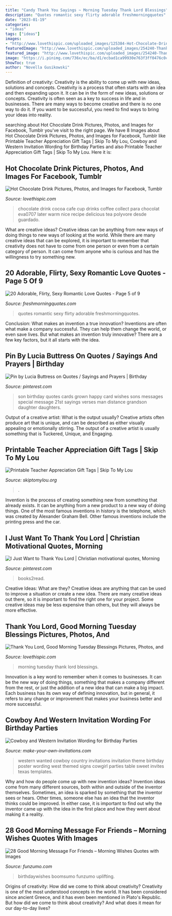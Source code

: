 ```yaml
---
title: "Candy Thank You Sayings ~ Morning Tuesday Thank Lord Blessings"
description: "Quotes romantic sexy flirty adorable freshmorningquotes"
date: "2023-01-19"
categories:
- "ideas"
tags: ["ideas"]
images:
- "http://www.lovethispic.com/uploaded_images/125384-Hot-Chocolate-Drink.jpg"
featuredImage: "http://www.lovethispic.com/uploaded_images/254240-Thank-You-Lord-Good-Morning-Tuesday-Blessings.jpg"
featured_image: "http://www.lovethispic.com/uploaded_images/254240-Thank-You-Lord-Good-Morning-Tuesday-Blessings.jpg"
image: "https://i.pinimg.com/736x/ec/ba/d1/ecbad1ca99930e763f3ff0476c0c9e2d.jpg"
ShowToc: true
author: "Novella Gusikowski"
---
```



Definition of creativity: Creativity is the ability to come up with new ideas, solutions and concepts.
Creativity is a process that often starts with an idea and then expanding upon it. It can be in the form of new ideas, solutions or concepts. Creativity is often seen as a key to success in life and in businesses. There are many ways to become creative and there is no one way to do it. If you want to be successful, you need to find ways to bring your ideas into reality.

	

		
searching about Hot Chocolate Drink Pictures, Photos, and Images for Facebook, Tumblr you've visit to the right page. We have 8 Images about Hot Chocolate Drink Pictures, Photos, and Images for Facebook, Tumblr like Printable Teacher Appreciation Gift Tags | Skip To My Lou, Cowboy and Western Invitation Wording for Birthday Parties and also Printable Teacher Appreciation Gift Tags | Skip To My Lou. Here it is:
		
    
## Hot Chocolate Drink Pictures, Photos, And Images For Facebook, Tumblr

<img loading=lazy src="http://www.lovethispic.com/uploaded_images/125384-Hot-Chocolate-Drink.jpg" onerror="this.onerror=null;this.src='https://tse2.mm.bing.net/th?id=OIP.ouEXzUjDG24O20Mq785ocAHaLH&amp;pid=15.1';" alt="Hot Chocolate Drink Pictures, Photos, and Images for Facebook, Tumblr">

_Source: lovethispic.com_

>chocolate drink cocoa cafe cup drinks coffee collect para chocolat eva0707 later warm nice recipe delicious tea polyvore desde guardado. 

	

What are creative ideas?
Creative ideas can be anything from new ways of doing things to new ways of looking at the world. While there are many creative ideas that can be explored, it is important to remember that creativity does not have to come from one person or even from a certain category of person. It can come from anyone who is curious and has the willingness to try something new.

    
## 20 Adorable, Flirty, Sexy Romantic Love Quotes - Page 5 Of 9

<img loading=lazy src="https://www.freshmorningquotes.com/wp-content/uploads/2015/12/adorable-flirty-romantic-sexy-love-quotes-23.jpg" onerror="this.onerror=null;this.src='https://tse1.mm.bing.net/th?id=OIP.Vtjd7rui5LgV0-O0rf388gHaLH&amp;pid=15.1';" alt="20 Adorable, Flirty, Sexy Romantic Love Quotes - Page 5 of 9">

_Source: freshmorningquotes.com_

>quotes romantic sexy flirty adorable freshmorningquotes. 

	

Conclusion: What makes an invention a true innovation?
Inventions are often what make a company successful. They can help them change the world, or even save lives. But what makes an invention truly innovative? There are a few key factors, but it all starts with the idea.

    
## Pin By Lucia Buttress On Quotes / Sayings And Prayers | Birthday

<img loading=lazy src="https://i.pinimg.com/736x/ec/ba/d1/ecbad1ca99930e763f3ff0476c0c9e2d.jpg" onerror="this.onerror=null;this.src='https://tse3.mm.bing.net/th?id=OIP.ORAumdW_U1balkzM8VuPswHaK9&amp;pid=15.1';" alt="Pin by Lucia Buttress on Quotes / Sayings and Prayers | Birthday">

_Source: pinterest.com_

>son birthday quotes cards grown happy card wishes sons messages special message 21st sayings verses man distance grandson daughter daughters. 

	

Output of a creative artist: What is the output usually?
Creative artists often produce art that is unique, and can be described as either visually appealing or emotionally stirring. The output of a creative artist is usually something that is Tuckered, Unique, and Engaging.

    
## Printable Teacher Appreciation Gift Tags | Skip To My Lou

<img loading=lazy src="https://www.skiptomylou.org/wp-content/uploads/2015/04/you-are-scentsational-printable-tag.jpg" onerror="this.onerror=null;this.src='https://tse1.mm.bing.net/th?id=OIP.18bRWws-dZdKAEoMr9MRCQHaKS&amp;pid=15.1';" alt="Printable Teacher Appreciation Gift Tags | Skip To My Lou">

_Source: skiptomylou.org_

>. 

	

Invention is the process of creating something new from something that already exists. It can be anything from a new product to a new way of doing things. One of the most famous inventions in history is the telephone, which was created by Alexander Graham Bell. Other famous inventions include the printing press and the car.

    
## I Just Want To Thank You Lord | Christian Motivational Quotes, Morning

<img loading=lazy src="https://i.pinimg.com/736x/9b/31/d1/9b31d14a55fde871252e8b5cd8778f5e.jpg" onerror="this.onerror=null;this.src='https://tse3.mm.bing.net/th?id=OIP.Nsx8CqZSvHP8TrdtJonaTQHaJ4&amp;pid=15.1';" alt="I Just Want to Thank You Lord | Christian motivational quotes, Morning">

_Source: pinterest.com_

>books2read. 

	

Creative Ideas: What are they?
Creative ideas are anything that can be used to improve a situation or create a new idea. There are many creative ideas out there, so it is important to find the right one for your project. Some creative ideas may be less expensive than others, but they will always be more effective.

    
## Thank You Lord, Good Morning Tuesday Blessings Pictures, Photos, And

<img loading=lazy src="http://www.lovethispic.com/uploaded_images/254240-Thank-You-Lord-Good-Morning-Tuesday-Blessings.jpg" onerror="this.onerror=null;this.src='https://tse3.mm.bing.net/th?id=OIP.jiXc9ZLKh16iU5LfShuF9wHaLe&amp;pid=15.1';" alt="Thank You Lord, Good Morning Tuesday Blessings Pictures, Photos, and">

_Source: lovethispic.com_

>morning tuesday thank lord blessings. 

	

Innovation is a key word to remember when it comes to businesses. It can be the new way of doing things, something that makes a company different from the rest, or just the addition of a new idea that can make a big impact. Each business has its own way of defining innovation, but in general, it refers to any change or improvement that makes your business better and more successful.

    
## Cowboy And Western Invitation Wording For Birthday Parties

<img loading=lazy src="http://www.make-your-own-invitations.com/image-files/bk-cowboy-invitations.jpg" onerror="this.onerror=null;this.src='https://tse2.mm.bing.net/th?id=OIP.RJZVQpE9lP8rbOSQTyvAGAHaLH&amp;pid=15.1';" alt="Cowboy and Western Invitation Wording for Birthday Parties">

_Source: make-your-own-invitations.com_

>western wanted cowboy country invitations invitation theme birthday poster wording west themed signs cowgirl parties table sweet invites texas templates. 

	

Why and how do people come up with new invention ideas?
Invention ideas come from many different sources, both within and outside of the inventor themselves. Sometimes, an idea is sparked by something that the inventor sees or hears. Other times, someone else has an idea that the inventor thinks could be improved. In either case, it is important to find out why the inventor came up with the idea in the first place and how they went about making it a reality.

    
## 28 Good Morning Message For Friends – Morning Wishes Quotes With Images

<img loading=lazy src="https://funzumo.com/wp-content/uploads/2019/06/28-Good-Morning-Message-For-Friends-Morning-Wishes-Quotes-with-Images-and-Pictures-27.jpg" onerror="this.onerror=null;this.src='https://tse1.mm.bing.net/th?id=OIP.u3QAQtrYbIfgP1CtbaW6dgHaLI&amp;pid=15.1';" alt="28 Good Morning Message For Friends – Morning Wishes Quotes with Images">

_Source: funzumo.com_

>birthdaywishes boomsumo funzumo uplifting. 

	

Origins of creativity: How did we come to think about creativity?
Creativity is one of the most understood concepts in the world. It has been considered since ancient Greece, and it has even been mentioned in Plato's Republic. But how did we come to think about creativity? And what does it mean for our day-to-day lives?

